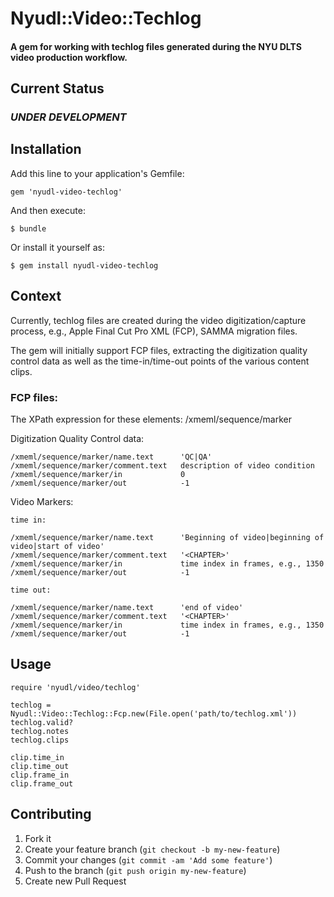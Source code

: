 # Nyudl::Video::Techlog

#### A gem for working with techlog files generated during the NYU DLTS video production workflow.

## Current Status

### *UNDER DEVELOPMENT*


## Installation

Add this line to your application's Gemfile:

	gem 'nyudl-video-techlog'

And then execute:

	$ bundle

Or install it yourself as:

	$ gem install nyudl-video-techlog

## Context
  Currently, techlog files are created during the video digitization/capture process,
  e.g., Apple Final Cut Pro XML (FCP), SAMMA migration files.

  The gem will initially support FCP files, extracting the digitization quality control
  data as well as the time-in/time-out points of the various content clips.
  
### FCP files: 
  The XPath expression for these elements:
  /xmeml/sequence/marker
  
  Digitization Quality Control data:

    /xmeml/sequence/marker/name.text      'QC|QA'
    /xmeml/sequence/marker/comment.text   description of video condition
    /xmeml/sequence/marker/in             0
	/xmeml/sequence/marker/out            -1
	
  Video Markers:

    time in:
	
    /xmeml/sequence/marker/name.text      'Beginning of video|beginning of video|start of video'
    /xmeml/sequence/marker/comment.text   '<CHAPTER>'
    /xmeml/sequence/marker/in             time index in frames, e.g., 1350
	/xmeml/sequence/marker/out            -1
	
    time out:
	
    /xmeml/sequence/marker/name.text      'end of video'
    /xmeml/sequence/marker/comment.text   '<CHAPTER>'
    /xmeml/sequence/marker/in             time index in frames, e.g., 1350
	/xmeml/sequence/marker/out            -1
	
	

## Usage

	require 'nyudl/video/techlog'

    techlog = Nyudl::Video::Techlog::Fcp.new(File.open('path/to/techlog.xml'))
	techlog.valid?
	techlog.notes
	techlog.clips 

    clip.time_in
	clip.time_out
	clip.frame_in
	clip.frame_out

## Contributing

1. Fork it
2. Create your feature branch (`git checkout -b my-new-feature`)
3. Commit your changes (`git commit -am 'Add some feature'`)
4. Push to the branch (`git push origin my-new-feature`)
5. Create new Pull Request
